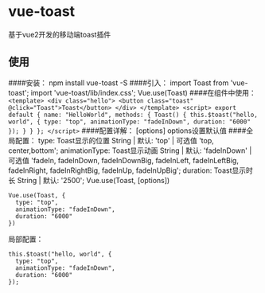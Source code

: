 # vue-toast
  基于vue2开发的移动端toast插件
## 使用
####安装：
    npm install vue-toast -S
####引入：
    import Toast from 'vue-toast';
    import 'vue-toast/lib/index.css';
    Vue.use(Toast)
####在组件中使用：
    ```
    <template>
      <div class="hello">
        <button class="toast" @click="Toast">Toast</button>
      </div>
    </template>
    <script>
    export default {
      name: "HelloWorld",
      methods: {
        Toast() {
          this.$toast("hello, world", {
            type: "top",
            animationType: "fadeInDown",
            duration: "6000"
          });
        }
      }
    };
    </script>
    ```
  ####配置详解：
  [options] options设置默认值
  ####全局配置：
  type: Toast显示的位置 String | 默认: 'top' | 可选值 'top, center,bottom';
  animationType: Toast显示动画 String | 默认: 'fadeInDown' | 可选值 'fadeIn, fadeInDown, fadeInDownBig, fadeInLeft, fadeInLeftBig, fadeInRight, fadeInRightBig, fadeInUp, fadeInUpBig';
  duration: Toast显示时长 String | 默认: '2500';
  Vue.use(Toast, [options])
  ```
  Vue.use(Toast, {
    type: "top",
    animationType: "fadeInDown",
    duration: "6000"
  })
  ```
  局部配置：
  ```
  this.$toast("hello, world", {
    type: "top",
    animationType: "fadeInDown",
    duration: "6000"
  });
  ```

